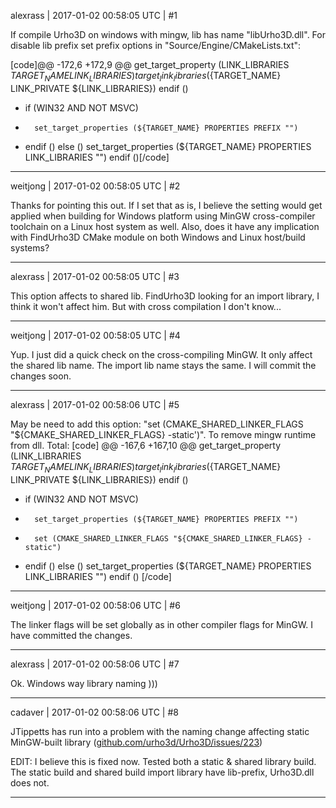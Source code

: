 alexrass | 2017-01-02 00:58:05 UTC | #1

If compile Urho3D on windows with mingw, lib has name "libUrho3D.dll". 
For disable lib prefix set  prefix options in "Source/Engine/CMakeLists.txt":

[code]@@ -172,6 +172,9 @@
         get_target_property (LINK_LIBRARIES ${TARGET_NAME} LINK_LIBRARIES)
         target_link_libraries (${TARGET_NAME} LINK_PRIVATE ${LINK_LIBRARIES})
     endif ()
+	if (WIN32 AND NOT MSVC)
+		set_target_properties (${TARGET_NAME} PROPERTIES PREFIX "")
+	endif ()
 else ()
     set_target_properties (${TARGET_NAME} PROPERTIES LINK_LIBRARIES "")
 endif ()[/code]

-------------------------

weitjong | 2017-01-02 00:58:05 UTC | #2

Thanks for pointing this out. If I set that as is, I believe the setting would get applied when building for Windows platform using MinGW cross-compiler toolchain on a Linux host system as well. Also, does it have any implication with FindUrho3D CMake module on both Windows and Linux host/build systems?

-------------------------

alexrass | 2017-01-02 00:58:05 UTC | #3

This option affects to shared lib. 
FindUrho3D looking for an import library, I think it won't affect him. 
But with cross compilation I don't know...

-------------------------

weitjong | 2017-01-02 00:58:05 UTC | #4

Yup. I just did a quick check on the cross-compiling MinGW. It only affect the shared lib name. The import lib name stays the same. I will commit the changes soon.

-------------------------

alexrass | 2017-01-02 00:58:06 UTC | #5

May be need to add this option: "set (CMAKE_SHARED_LINKER_FLAGS "${CMAKE_SHARED_LINKER_FLAGS} -static')". To remove mingw runtime from dll.
Total:
[code]
@@ -167,6 +167,10 @@
         get_target_property (LINK_LIBRARIES ${TARGET_NAME} LINK_LIBRARIES)
         target_link_libraries (${TARGET_NAME} LINK_PRIVATE ${LINK_LIBRARIES})
     endif ()
+	if (WIN32 AND NOT MSVC)
+		set_target_properties (${TARGET_NAME} PROPERTIES PREFIX "")
+		set (CMAKE_SHARED_LINKER_FLAGS "${CMAKE_SHARED_LINKER_FLAGS} -static")        
+	endif ()
 else ()
     set_target_properties (${TARGET_NAME} PROPERTIES LINK_LIBRARIES "")
 endif ()
[/code]

-------------------------

weitjong | 2017-01-02 00:58:06 UTC | #6

The linker flags will be set globally as in other compiler flags for MinGW. I have committed the changes.

-------------------------

alexrass | 2017-01-02 00:58:06 UTC | #7

Ok. Windows way library naming )))

-------------------------

cadaver | 2017-01-02 00:58:06 UTC | #8

JTippetts has run into a problem with the naming change affecting static MinGW-built library ([github.com/urho3d/Urho3D/issues/223](https://github.com/urho3d/Urho3D/issues/223))

EDIT: I believe this is fixed now. Tested both a static & shared library build. The static build and shared build import library have lib-prefix, Urho3D.dll does not.

-------------------------

